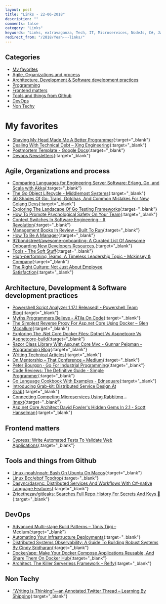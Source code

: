 ```yaml
---
layout: post
title: "Links - 22-06-2018"
description: ""
comments: false
category: "Links"
keywords: "Links, extravaganza, Tech, IT, Microservices, NodeJs, C#, Javascript, Solution architecture"
redirect_from: "/2018/Yeah---links/"
---
```


## Categories ##
* [My favorites](#favorites)
* [Agile, Organizations and process](#agile)
* [Architecture, Development & Software development practices](#development)
* [Programming](#net)
* [Frontend matters](#web)
* [Tools and things from Github](#tools)
* [DevOps](#devops)
* [Non Techy](#notechhere)

# My favorites<a name="favorites"></a> #
* [Shaving My Head Made Me A Better Programmer](https://www.infoq.com/presentations/programmer-unconscious-bias){:target="_blank"}
* [Dealing With Technical Debt – Xing Engineering](https://tech.xing.com/dealing-with-technical-debt-19d0cbd46f08){:target="_blank"}
* [Postmortem Template - Google Docs](https://docs.google.com/document/d/1xlyAWWtpCaO-63V1Po3F2Xx4x0lrJfjBi7sD6A2ZG5s/edit){:target="_blank"}
* [Devops Newsletters](https://devopsnewsletters.com/){:target="_blank"}

## Agile, Organizations and process<a name="agile"></a> ##
* [Comparing Languages for Engineering Server Software: Erlang, Go, and Scala with Akka](http://www.dcs.gla.ac.uk/~trinder/papers/sac-18.pdf){:target="_blank"}
* [The Go Object Lifecycle - Middlemost Systems](https://middlemost.com/object-lifecycle/){:target="_blank"}
* [50 Shades Of Go: Traps, Gotchas, And Common Mistakes For New Golang Devs](http://devs.cloudimmunity.com/gotchas-and-common-mistakes-in-go-golang/){:target="_blank"}
* [Exploring The Landscape Of Go Testing Frameworks](https://bmuschko.com/blog/go-testing-frameworks/){:target="_blank"}
* [How To Promote Psychological Safety On Your Team](https://blog.carbonfive.com/2018/06/05/how-to-promote-psychological-safety-on-your-team/){:target="_blank"}
* [Context Switches In Software Engineering - It Revolution](https://itrevolution.com/context-switches-in-software-engineering/){:target="_blank"}
* [Management Books In Review – Built To Run](https://kimmoir.blog/2018/06/05/management-books-in-review/){:target="_blank"}
* [How To Be A Manager](https://getweeklyupdate.com/manager-guide){:target="_blank"}
* [92bondstreet/awesome-onboarding: A Curated List Of Awesome Onboarding New Developers Resources.](https://github.com/92bondstreet/awesome-onboarding){:target="_blank"}
* [Tools - The Soft Stuff](https://softstuff.tools/tools.html){:target="_blank"}
* [High-performing Teams: A Timeless Leadership Topic - Mckinsey & Company](https://www.mckinsey.com/business-functions/organization/our-insights/high-performing-teams-a-timeless-leadership-topic?__s=wakwmyepmhismx8ehtnp){:target="_blank"}
* [The Right Culture: Not Just About Employee Satisfaction](https://news.gallup.com/businessjournal/208487/right-culture-not-employee-happiness.aspx?__s=wakwmyepmhismx8ehtnp){:target="_blank"}

## Architecture, Development & Software development practices <a name="development"></a> ##
* [Powershell Script Analyzer 1.17.1 Released! - Powershell Team Blog](https://blogs.msdn.microsoft.com/powershell/2018/06/14/powershell-script-analyzer-1-17-1-released/){:target="_blank"}
* [Myths Programmers Believe - ÁTila On Code](https://atilanevesoncode.wordpress.com/2018/06/12/myths-programmers-believe/){:target="_blank"}
* [The Simplest Reverse Proxy For Asp.net Core Using Docker – Glen Mccallum](https://glenmccallum.com/2018/05/08/simplest-revserse-proxy-aspnetcore/){:target="_blank"}
* [Exploring The .Net Core Docker Files: Dotnet Vs Aspnetcore Vs Aspnetcore-build](https://andrewlock.net/exploring-the-net-core-docker-files-dotnet-vs-aspnetcore-vs-aspnetcore-build/){:target="_blank"}
* [Razor Class Library With Asp.net Core Mvc - Gunnar Peipman - Programming Blog](http://gunnarpeipman.com/aspnet/razor-class-library-mvc/){:target="_blank"}
* [Writing Technical Articles](https://chrisshort.net/writing-technical-articles/){:target="_blank"}
* [On Mentorship – That Conference – Medium](https://medium.com/that-conference/on-mentorship-6c1b2b82eeb){:target="_blank"}
* [Peter Bourgon · Go For Industrial Programming](https://peter.bourgon.org/go-for-industrial-programming/){:target="_blank"}
* [Code Reviews: The Definitive Guide - Simple Programmer](https://simpleprogrammer.com/code-reviews-definitive-guide/){:target="_blank"}
* [Go Language Cookbook With Examples - Ednsquare](https://ednsquare.com/publisher/view/Go-Language-CookBook-With-Examples------xOhLZaZVGG){:target="_blank"}
* [Introducing Grab-kit: Distributed Service Design At Grab](https://engineering.grab.com/introducing-grab-kit){:target="_blank"}
* [Connecting Competing Microservices Using Rabbitmq – Itnext](https://itnext.io/connecting-competing-microservices-using-rabbitmq-28e5269861b6){:target="_blank"}
* [Asp.net Core Architect David Fowler's Hidden Gems In 2.1 - Scott Hanselman](https://www.hanselman.com/blog/ASPNETCoreArchitectDavidFowlersHiddenGemsIn21.aspx){:target="_blank"}

## Frontend matters <a name="web"></a> ##
* [Cypress: Write Automated Tests To Validate Web Applications](https://auth0.com/blog/cypress-write-automated-tests-to-validate-web-applications/){:target="_blank"}

## Tools and things from Github <a name="tools"></a> ##
* [Linux-noah/noah: Bash On Ubuntu On Macos](https://github.com/linux-noah/noah){:target="_blank"}
* [Linux Bcc/ebpf Tcpdrop](http://www.brendangregg.com/blog/2018-05-31/linux-tcpdrop.html){:target="_blank"}
* [Dasync/dasync: Distributed Services And Workflows With C#-native Language Features](https://github.com/Dasync/Dasync){:target="_blank"}
* [Zricethezav/gitleaks: Searches Full Repo History For Secrets And Keys 🔑](https://github.com/zricethezav/gitleaks){:target="_blank"}

## DevOps<a name="devops"></a> ##
* [Advanced Multi-stage Build Patterns – Tõnis Tiigi – Medium](https://medium.com/@tonistiigi/advanced-multi-stage-build-patterns-6f741b852fae){:target="_blank"}
* [Automating Your Infrastructure Deployments](https://wyeworks.com/blog/2018/6/11/automating-your-infrastructure-deployments){:target="_blank"}
* [Distributed Systems Observability: A Guide To Building Robust Systems By Cindy Sridharan](https://www.bennadel.com/blog/3458-distributed-systems-observability-a-guide-to-building-robust-systems-by-cindy-sridharan.htm){:target="_blank"}
* [Docker/app: Make Your Docker Compose Applications Reusable, And Share Them On Docker Hub](https://github.com/docker/app){:target="_blank"}
* [Architect, The Killer Serverless Framework – Reify](https://blog.reifyworks.com/architect-the-killer-serverless-framework-41565372811b){:target="_blank"}

## Non Techy<a name="notechere"></a> ##
* [“Writing Is Thinking”—an Annotated Twitter Thread – Learning By Shipping](https://medium.learningbyshipping.com/writing-is-thinking-an-annotated-twitter-thread-2a75fe07fade){:target="_blank"}